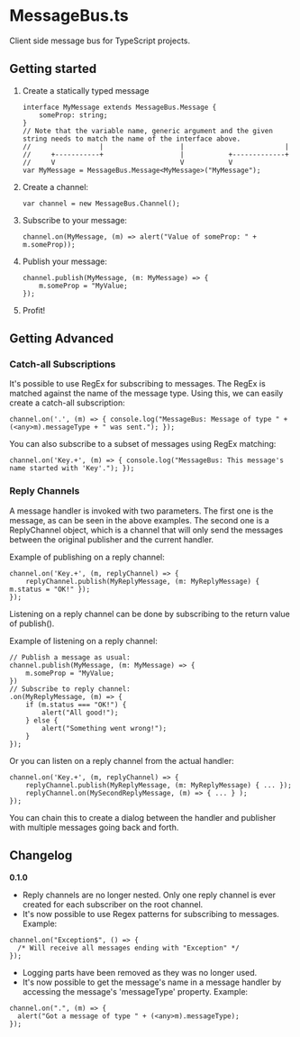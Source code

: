 MessageBus.ts
=============

Client side message bus for TypeScript projects.

## Getting started ##

1.  Create a statically typed message
    ```
    interface MyMessage extends MessageBus.Message {
        someProp: string;
    }
    // Note that the variable name, generic argument and the given string needs to match the name of the interface above.
    //                 |                   |                         |
    //     +-----------+                   |           +-------------+
    //     V                               V           V               
    var MyMessage = MessageBus.Message<MyMessage>("MyMessage");
    ```

2.  Create a channel:
    ```
    var channel = new MessageBus.Channel();
    ```

3.  Subscribe to your message:
    ```
    channel.on(MyMessage, (m) => alert("Value of someProp: " + m.someProp));
    ```

4.  Publish your message:
    ```
    channel.publish(MyMessage, (m: MyMessage) => {
        m.someProp = "MyValue;
    });
    ```

5.  Profit!

## Getting Advanced ##

### Catch-all Subscriptions ###

It's possible to use RegEx for subscribing to messages. The RegEx is matched against the name of the message type. Using this, we can easily create a catch-all subscription:
```
channel.on('.', (m) => { console.log("MessageBus: Message of type " + (<any>m).messageType + " was sent."); });
```

You can also subscribe to a subset of messages using RegEx matching:
```
channel.on('Key.+', (m) => { console.log("MessageBus: This message's name started with 'Key'."); });
```

### Reply Channels ###

A message handler is invoked with two parameters. The first one is the message, as can be seen in the above examples. The second one is a ReplyChannel object, which is a channel that will only send the messages between the original publisher and the current handler.

Example of publishing on a reply channel:
```
channel.on('Key.+', (m, replyChannel) => {
    replyChannel.publish(MyReplyMessage, (m: MyReplyMessage) { m.status = "OK!" });
});
```

Listening on a reply channel can be done by subscribing to the return value of publish().

Example of listening on a reply channel:
```
// Publish a message as usual:
channel.publish(MyMessage, (m: MyMessage) => {
    m.someProp = "MyValue;
})
// Subscribe to reply channel:
.on(MyReplyMessage, (m) => {
    if (m.status === "OK!") {
        alert("All good!");
    } else {
        alert("Something went wrong!");
    }
});
```

Or you can listen on a reply channel from the actual handler:

```
channel.on('Key.+', (m, replyChannel) => {
    replyChannel.publish(MyReplyMessage, (m: MyReplyMessage) { ... });
    replyChannel.on(MySecondReplyMessage, (m) => { ... } );
});
```

You can chain this to create a dialog between the handler and publisher with multiple messages going back and forth.

## Changelog ##
**0.1.0**

- Reply channels are no longer nested. Only one reply channel is ever created for each subscriber on the root channel.
- It's now possible to use Regex patterns for subscribing to messages. Example:

```
channel.on("Exception$", () => {
  /* Will receive all messages ending with "Exception" */
});
```

- Logging parts have been removed as they was no longer used.
- It's now possible to get the message's name in a message handler by accessing the message's 'messageType' property. Example:

```
channel.on(".", (m) => {
  alert("Got a message of type " + (<any>m).messageType);
});
```    